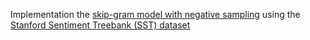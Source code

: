 Implementation the [skip-gram model with negative sampling](https://en.wikipedia.org/wiki/Word2vec) using the [Stanford Sentiment Treebank (SST) dataset](https://nlp.stanford.edu/sentiment/code.html)
